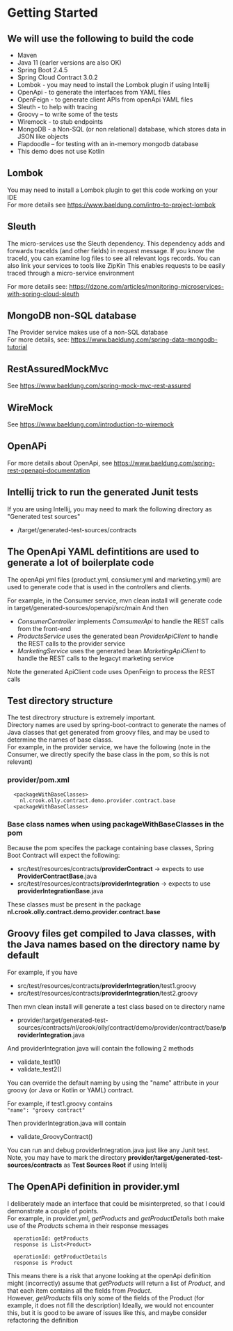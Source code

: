 # Getting Started

## We will use the following to build the code
- Maven
- Java 11 (earler versions are also OK)
- Spring Boot 2.4.5
- Spring Cloud Contract 3.0.2
- Lombok - you may need to install the Lombok plugin if using Intellij
- OpenApi - to generate the interfaces from YAML files
- OpenFeign - to generate client APIs from openApi YAML files
- Sleuth - to help with tracing
- Groovy – to write some of the tests
- Wiremock - to stub endpoints
- MongoDB - a Non-SQL (or non relational) database, which stores data in JSON like objects
- Flapdoodle – for testing with an in-memory mongodb database
- This demo does not use Kotlin


## Lombok
You may need to install a Lombok plugin to get this code working on your IDE  
For more details see https://www.baeldung.com/intro-to-project-lombok

## Sleuth
The micro-services use the Sleuth dependency. This dependency adds and forwards traceIds (and other fields) in request message.  If you know the traceId, you can examine log files to see all relevant logs records.  You can also link your services to tools like ZipKin
This enables requests to be easily traced through a micro-service environment

For more details see: https://dzone.com/articles/monitoring-microservices-with-spring-cloud-sleuth

## MongoDB non-SQL database
The Provider service makes use of a non-SQL database  
For more details, see: https://www.baeldung.com/spring-data-mongodb-tutorial

## RestAssuredMockMvc
See https://www.baeldung.com/spring-mock-mvc-rest-assured

## WireMock
See https://www.baeldung.com/introduction-to-wiremock

## OpenAPi
For more details about OpenApi, see https://www.baeldung.com/spring-rest-openapi-documentation

## Intellij trick to run the generated Junit tests
If you are using Intellij, you may need to mark the following directory as "Generated test sources" 
  - /target/generated-test-sources/contracts


## The OpenApi YAML defintitions are used to generate a lot of boilerplate code
The openApi yml files (product.yml, consiumer.yml and marketing.yml) are used to generate code that is used in the controllers and clients.

For example, in the Consumer service, mvn clean install will generate code in target/generated-sources/openapi/src/main
And then
- _ConsumerController_ implements _ComsumerApi_ to handle the REST calls from the front-end 
- _ProductsService_ uses the generated bean _ProviderApiClient_ to handle the REST calls to the provider service
- _MarketingService_ uses the generated bean _MarketingApiClient_ to handle the REST calls to the legacyt marketing service

Note the generated ApiClient code uses OpenFeign to process the REST calls


## Test directory structure
The test directrory structure is extremely important.  
Directory names are used by spring-boot-contract to generate the names of Java classes that get generated from groovy files, and may be used to determine the names of base classs.  
For example, in the provider service, we have the following (note in the Consumer, we directly specify the base class in the pom, so this is not relevant)

### provider/pom.xml
      <packageWithBaseClasses>
        nl.crook.olly.contract.demo.provider.contract.base
      <packageWithBaseClasses>

### Base class names when using packageWithBaseClasses in the pom
Because the pom specifes the package containing base classes, Spring Boot Contract will expect the following:
- src/test/resources/contracts/**providerContract** -> expects to use **ProviderContractBase**.java
- src/test/resources/contracts/**providerIntegration** -> expects to use **providerIntegrationBase**.java

These classes must be present in the package **nl.crook.olly.contract.demo.provider.contract.base** 


## Groovy files get compiled to Java classes, with the Java names based on the directory name by default
For example, if you have
- src/test/resources/contracts/**providerIntegration**/test1.groovy
- src/test/resources/contracts/**providerIntegration**/test2.groovy

Then mvn clean install will generate a test class based on te directory name
- provider/target/generated-test-sources/contracts/nl/crook/olly/contract/demo/provider/contract/base/**providerIntegration**.java  

And providerIntegration.java will contain the following 2 methods  
- validate_test1()
- validate_test2()

You can override the default naming by using the "name" attribute in your groovy (or Java or Kotlin or YAML) contract. 

For example, if test1.groovy contains  
    `"name": "groovy contract"`   

Then providerIntegration.java will contain
- validate_GroovyContract()

You can run and debug providerIntegration.java just like any Junit test.  
Note, you may have to mark the directory **provider/target/generated-test-sources/contracts** as **Test Sources Root** if using Intellij

## The OpenAPi definition in provider.yml
I deliberately made an interface that could be misinterpreted, so that I could demonstrate a couple of points.  
For example, in provider.yml, _getProducts_ and _getProductDetails_ both make use of the _Products_ schema in their response messages

      operationId: getProducts
      response is List<Product>

      operationId: getProductDetails
      response is Product

This means there is a risk that anyone looking at the openApi definition might (incorrectly) assume that _getProducts_ will return a list of _Product_, and that each item contains all the fields from _Product_.  
However, _getProducts_ fills only some of the fields of the Product (for example, it does not fill the description)
Ideally, we would not encounter this, but it is good to be aware of issues like this, and maybe consider refactoring the definition
